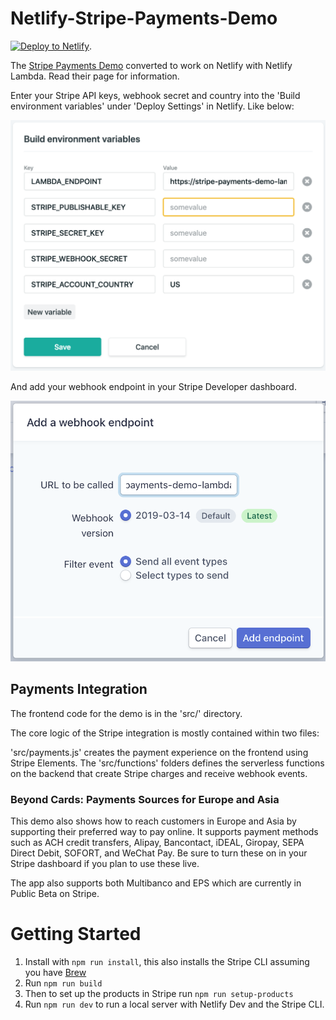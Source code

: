 
# Netlify-Stripe-Payments-Demo
[![Deploy to Netlify](https://www.netlify.com/img/deploy/button.svg)](https://app.netlify.com/start/deploy?repository=https://github.com/JulesBlm/stripe-payments-demo-netlify).  

The [Stripe Payments Demo](stripe-payments-demo) converted to work on Netlify with Netlify Lambda. Read their page for information.

Enter your Stripe API keys, webhook secret and country into the 'Build environment variables' under 'Deploy Settings' in Netlify. Like below:

![buildenvvars](screenshots/buildenvvars.png)

And add your webhook endpoint in your Stripe Developer dashboard.

![webhookendpoint](screenshots/webhookendpoint.png)

## Payments Integration
The frontend code for the demo is in the 'src/' directory.

The core logic of the Stripe integration is mostly contained within two files:

'src/payments.js' creates the payment experience on the frontend using Stripe Elements.
The 'src/functions' folders defines the serverless functions on the backend that create Stripe charges and receive webhook events.

### Beyond Cards: Payments Sources for Europe and Asia
This demo also shows how to reach customers in Europe and Asia by supporting their preferred way to pay online. It supports payment methods such as ACH credit transfers, Alipay, Bancontact, iDEAL, Giropay, SEPA Direct Debit, SOFORT, and WeChat Pay. Be sure to turn these on in your Stripe dashboard if you plan to use these live.

The app also supports both Multibanco and EPS which are currently in Public Beta on Stripe. 
# Getting Started
1. Install with `npm run install`, this also installs the Stripe CLI assuming you have [Brew](https://brew.sh)
2. Run `npm run build`
3. Then to set up the products in Stripe run `npm run setup-products`
4. Run `npm run dev` to run a local server with Netlify Dev and the Stripe CLI.
